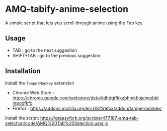 # AMQ-tabify-anime-selection

A simple script that lets you scroll through anime using the Tab key 

## Usage 
- TAB : go to the next suggestion
- SHIFT+TAB : go to the previous suggestion

## Installation 

Install the `TamperMonkey` extension
 - Chrome Web Store : https://chrome.google.com/webstore/detail/dhdgffkkebhmkfjojejmpbldmpobfkfo
 - Firefox : https://addons.mozilla.org/en-US/firefox/addon/tampermonkey/

Install the script: https://greasyfork.org/scripts/477187-amq-tab-selection/code/AMQ%20Tab%20Selection.user.js
